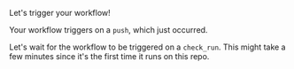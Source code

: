 Let's trigger your workflow!

Your workflow triggers on a `push`, which just occurred. 

Let's wait for the workflow to be triggered on a `check_run`. This might take a few minutes since it's the first time it runs on this repo. 